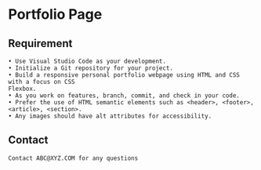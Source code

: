 # Portfolio Page

## Requirement
```
• Use Visual Studio Code as your development. 
• Initialize a Git repository for your project. 
• Build a responsive personal portfolio webpage using HTML and CSS with a focus on CSS
Flexbox.
• As you work on features, branch, commit, and check in your code.
• Prefer the use of HTML semantic elements such as <header>, <footer>, <article>, <section>.
• Any images should have alt attributes for accessibility.
```

## Contact
    Contact ABC@XYZ.COM for any questions
